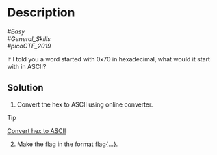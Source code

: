 # Description

_#Easy_<br>
_#General_Skills_<br>
_#picoCTF_2019_<br>

If I told you a word started with 0x70 in hexadecimal, what would it start with in ASCII?

## Solution

1. Convert the hex to ASCII using online converter.

> [!TIP]
> [Convert hex to ASCII]()

2. Make the flag in the format flag{...}.
